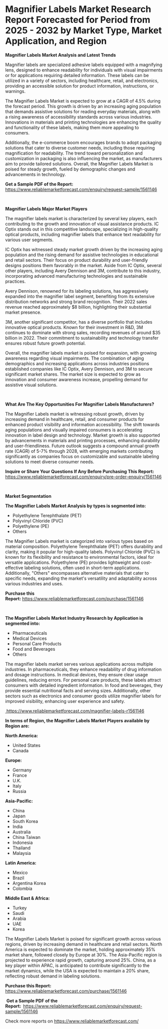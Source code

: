 <p><h1>Magnifier Labels Market Research Report Forecasted for Period from 2025 -  2032 by Market Type, Market Application, and Region</h1></p><p><strong>Magnifier Labels Market Analysis and Latest Trends</strong></p>
<p><p>Magnifier labels are specialized adhesive labels equipped with a magnifying lens, designed to enhance readability for individuals with visual impairments or for applications requiring detailed information. These labels can be utilized in a variety of sectors, including healthcare, retail, and electronics, providing an accessible solution for product information, instructions, or warnings.</p><p>The Magnifier Labels Market is expected to grow at a CAGR of 4.5% during the forecast period. This growth is driven by an increasing aging population that demands assistive solutions for reading everyday materials, along with a rising awareness of accessibility standards across various industries. Innovations in materials and printing technologies are enhancing the quality and functionality of these labels, making them more appealing to consumers.</p><p>Additionally, the e-commerce boom encourages brands to adopt packaging solutions that cater to diverse customer needs, including those requiring magnification for readability. The trend toward personalization and customization in packaging is also influencing the market, as manufacturers aim to provide tailored solutions. Overall, the Magnifier Labels Market is poised for steady growth, fueled by demographic changes and advancements in technology.</p></p>
<p><strong>Get a Sample PDF of the Report:&nbsp;</strong> <a href="https://www.reliablemarketforecast.com/enquiry/request-sample/1561146?utm_campaign=3032&utm_medium=2&utm_source=Github&utm_content=ia&utm_term=02042025&utm_id=magnifier-labels">https://www.reliablemarketforecast.com/enquiry/request-sample/1561146</a></p>
<p>&nbsp;</p>
<p><strong>Magnifier Labels Major Market Players</strong></p>
<p><p>The magnifier labels market is characterized by several key players, each contributing to the growth and innovation of visual assistance products. IC Optix stands out in this competitive landscape, specializing in high-quality optical products, including magnifier labels that enhance text readability for various user segments.</p><p>IC Optix has witnessed steady market growth driven by the increasing aging population and the rising demand for assistive technologies in educational and retail sectors. Their focus on product durability and user-friendly designs positions them favorably in the market. Aside from IC Optix, several other players, including Avery Dennison and 3M, contribute to this industry, incorporating advanced manufacturing technologies and sustainable practices.</p><p>Avery Dennison, renowned for its labeling solutions, has aggressively expanded into the magnifier label segment, benefiting from its extensive distribution networks and strong brand recognition. Their 2022 sales revenue reached approximately $8 billion, highlighting their substantial market presence.</p><p>3M, another significant competitor, has a diverse portfolio that includes innovative optical products. Known for their investment in R&D, 3M continues to dominate with strong sales, recording revenues of around $35 billion in 2022. Their commitment to sustainability and technology transfer ensures robust future growth potential.</p><p>Overall, the magnifier labels market is poised for expansion, with growing awareness regarding visual impairments. The combination of aging demographics and increasing applications across industries positions established companies like IC Optix, Avery Dennison, and 3M to secure significant market shares. The market size is expected to grow as innovation and consumer awareness increase, propelling demand for assistive visual solutions.</p></p>
<p>&nbsp;</p>
<p><strong>What Are The Key Opportunities For Magnifier Labels Manufacturers?</strong></p>
<p><p>The Magnifier Labels market is witnessing robust growth, driven by increasing demand in healthcare, retail, and consumer products for enhanced product visibility and information accessibility. The shift towards aging populations and visually impaired consumers is accelerating innovation in label design and technology. Market growth is also supported by advancements in materials and printing processes, enhancing durability and user-friendliness. Future outlook suggests a compound annual growth rate (CAGR) of 5-7% through 2028, with emerging markets contributing significantly as companies focus on customizable and sustainable labeling solutions to meet diverse consumer needs.</p></p>
<p><strong>Inquire or Share Your Questions If Any Before Purchasing This Report:</strong> <a href="https://www.reliablemarketforecast.com/enquiry/pre-order-enquiry/1561146?utm_campaign=3032&utm_medium=2&utm_source=Github&utm_content=ia&utm_term=02042025&utm_id=magnifier-labels">https://www.reliablemarketforecast.com/enquiry/pre-order-enquiry/1561146</a></p>
<p>&nbsp;</p>
<p><strong>Market Segmentation</strong></p>
<p><strong>The Magnifier Labels Market Analysis by types is segmented into:</strong></p>
<p><ul><li>Polyethylene Terephthalate (PET)</li><li>Polyvinyl Chloride (PVC)</li><li>Polyethylene (PE)</li><li>Others</li></ul></p>
<p><p>The Magnifier Labels market is categorized into various types based on material composition. Polyethylene Terephthalate (PET) offers durability and clarity, making it popular for high-quality labels. Polyvinyl Chloride (PVC) is known for its flexibility and resistance to environmental factors, ideal for versatile applications. Polyethylene (PE) provides lightweight and cost-effective labeling solutions, often used in short-term applications. Additionally, "Others" encompasses alternative materials that cater to specific needs, expanding the market's versatility and adaptability across various industries and uses.</p></p>
<p><strong>Purchase this Report:&nbsp;</strong><a href="https://www.reliablemarketforecast.com/purchase/1561146?utm_campaign=3032&utm_medium=2&utm_source=Github&utm_content=ia&utm_term=02042025&utm_id=magnifier-labels">https://www.reliablemarketforecast.com/purchase/1561146</a></p>
<p>&nbsp;</p>
<p><strong>The Magnifier Labels Market Industry Research by Application is segmented into:</strong></p>
<p><ul><li>Pharmaceuticals</li><li>Medical Devices</li><li>Personal Care Products</li><li>Food and Beverages</li><li>Others</li></ul></p>
<p><p>The magnifier labels market serves various applications across multiple industries. In pharmaceuticals, they enhance readability of drug information and dosage instructions. In medical devices, they ensure clear usage guidelines, reducing errors. For personal care products, these labels attract consumers with detailed ingredient information. In food and beverages, they provide essential nutritional facts and serving sizes. Additionally, other sectors such as electronics and consumer goods utilize magnifier labels for improved visibility, enhancing user experience and safety.</p></p>
<p><a href="https://www.reliablemarketforecast.com/magnifier-labels-r1561146?utm_campaign=3032&utm_medium=2&utm_source=Github&utm_content=ia&utm_term=02042025&utm_id=magnifier-labels">&nbsp;https://www.reliablemarketforecast.com/magnifier-labels-r1561146</a></p>
<p><strong>In terms of Region, the Magnifier Labels Market Players available by Region are:</strong></p>
<p>
    <p> <strong> North America: </strong>
        <ul>
            <li>United States</li>
            <li>Canada</li>
        </ul>
        </p> 
    <p> <strong> Europe: </strong>
        <ul>
            <li>Germany</li>
            <li>France</li>
            <li>U.K.</li>
            <li>Italy</li>
            <li>Russia</li>
        </ul>
        </p> 
    <p> <strong> Asia-Pacific: </strong>
        <ul>
            <li>China</li>
            <li>Japan</li>
            <li>South Korea</li>
            <li>India</li>
            <li>Australia</li>
            <li>China Taiwan</li>
            <li>Indonesia</li>
            <li>Thailand</li>
            <li>Malaysia</li>
        </ul>
        </p> 
    <p> <strong> Latin America: </strong>
        <ul>
            <li>Mexico</li>
            <li>Brazil</li>
            <li>Argentina Korea</li>
            <li>Colombia</li>
        </ul>
        </p> 
    <p> <strong> Middle East & Africa: </strong>
        <ul>
            <li>Turkey</li>
            <li>Saudi</li>
            <li>Arabia</li>
            <li>UAE</li>
            <li>Korea</li>
        </ul>
    </p>
    </p>
<p><p>The Magnifier Labels Market is poised for significant growth across various regions, driven by increasing demand in healthcare and retail sectors. North America is expected to dominate the market, holding approximately 35% market share, followed closely by Europe at 30%. The Asia-Pacific region is projected to experience rapid growth, capturing around 25%. China, as a key player within APAC, is anticipated to contribute significantly to the market dynamics, while the USA is expected to maintain a 20% share, reflecting robust demand in labeling solutions.</p></p>
<p><strong>Purchase this Report: </strong><a href="https://www.reliablemarketforecast.com/purchase/1561146?utm_campaign=3032&utm_medium=2&utm_source=Github&utm_content=ia&utm_term=02042025&utm_id=magnifier-labels">https://www.reliablemarketforecast.com/purchase/1561146</a></p>
<p>&nbsp;<strong>Get a Sample PDF of the Report:&nbsp;&nbsp;</strong><a href="https://www.reliablemarketforecast.com/enquiry/request-sample/1561146?utm_campaign=3032&utm_medium=2&utm_source=Github&utm_content=ia&utm_term=02042025&utm_id=magnifier-labels">https://www.reliablemarketforecast.com/enquiry/request-sample/1561146</a></p>
<p><strong></strong></p>
<p>Check more reports on <a href="https://www.reliablemarketforecast.com/?utm_campaign=3032&utm_medium=2&utm_source=Github&utm_content=ia&utm_term=02042025&utm_id=magnifier-labels">https://www.reliablemarketforecast.com/</a></p>